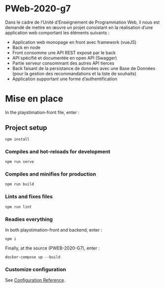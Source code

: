 # PWeb-2020-g7

Dans le cadre de l’Unité d’Enseignement de Programmation Web, il nous est demandé de mettre en œuvre un projet consistant en la réalisation d’une application web comportant les éléments suivants :

- Application web monopage en front avec framework (vueJS)
- Back en node
- Front consomme une API REST exposé par le back
- API spécifié et documentée en open API (Swagger)
- Partie serveur consommant des autres API tierces
- Back faisant de la persistance de données avec une Base de Données (pour la gestion des recommandations et la liste de souhaits)
- Application supportant une forme d’authentification

# Mise en place

In the playstimation-front file, enter :

## Project setup
```
npm install
```

### Compiles and hot-reloads for development
```
npm run serve
```

### Compiles and minifies for production
```
npm run build
```

### Lints and fixes files
```
npm run lint
```
### Readies everything
In both playstimation-front and backend, enter :
```
npm i
```
Finally, at the source (PWEB-2020-G7), enter :
```
docker-compose up --build
```

### Customize configuration
See [Configuration Reference](https://cli.vuejs.org/config/).
